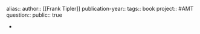 alias::
author:: [[Frank Tipler]] 
publication-year::
tags:: book 
project:: #AMT 
question::
public:: true

-